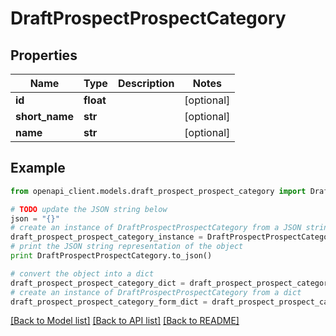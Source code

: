 # DraftProspectProspectCategory


## Properties

Name | Type | Description | Notes
------------ | ------------- | ------------- | -------------
**id** | **float** |  | [optional] 
**short_name** | **str** |  | [optional] 
**name** | **str** |  | [optional] 

## Example

```python
from openapi_client.models.draft_prospect_prospect_category import DraftProspectProspectCategory

# TODO update the JSON string below
json = "{}"
# create an instance of DraftProspectProspectCategory from a JSON string
draft_prospect_prospect_category_instance = DraftProspectProspectCategory.from_json(json)
# print the JSON string representation of the object
print DraftProspectProspectCategory.to_json()

# convert the object into a dict
draft_prospect_prospect_category_dict = draft_prospect_prospect_category_instance.to_dict()
# create an instance of DraftProspectProspectCategory from a dict
draft_prospect_prospect_category_form_dict = draft_prospect_prospect_category.from_dict(draft_prospect_prospect_category_dict)
```
[[Back to Model list]](../README.md#documentation-for-models) [[Back to API list]](../README.md#documentation-for-api-endpoints) [[Back to README]](../README.md)



